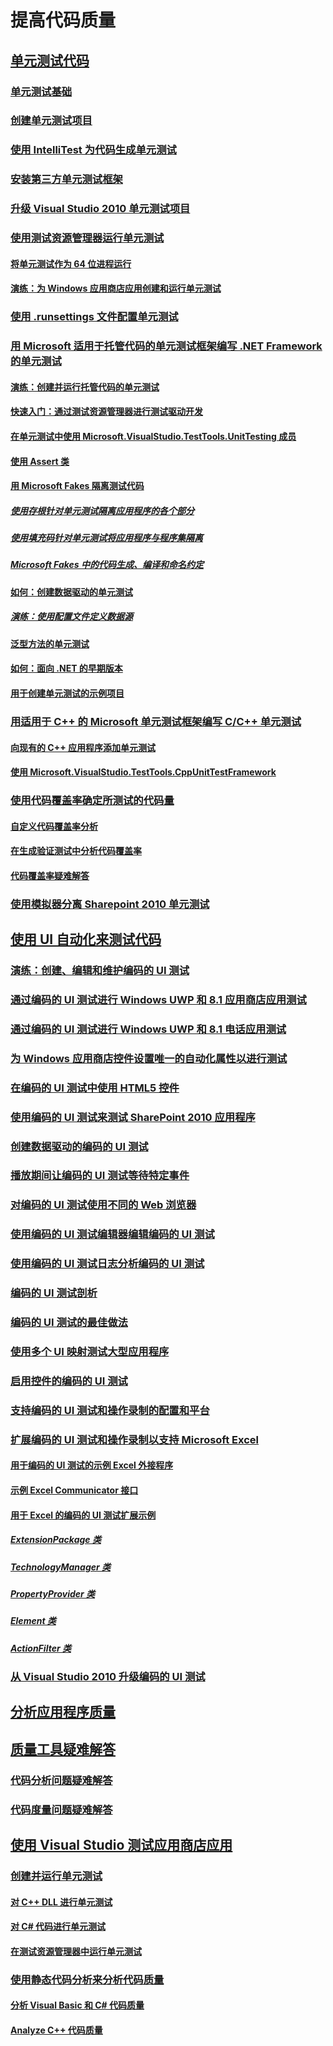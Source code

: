# 提高代码质量
## [单元测试代码](unit-test-your-code.md)
### [单元测试基础](unit-test-basics.md)
### [创建单元测试项目](create-a-unit-test-project.md)
### [使用 IntelliTest 为代码生成单元测试](generate-unit-tests-for-your-code-with-intellitest.md)
### [安装第三方单元测试框架](install-third-party-unit-test-frameworks.md)
### [升级 Visual Studio 2010 单元测试项目](upgrade-visual-studio-2010-unit-test-projects.md)
### [使用测试资源管理器运行单元测试](run-unit-tests-with-test-explorer.md)
#### [将单元测试作为 64 位进程运行](run-a-unit-test-as-a-64-bit-process.md)
#### [演练：为 Windows 应用商店应用创建和运行单元测试](walkthrough-creating-and-running-unit-tests-for-windows-store-apps.md)
### [使用 .runsettings 文件配置单元测试](configure-unit-tests-by-using-a-dot-runsettings-file.md)
### [用 Microsoft 适用于托管代码的单元测试框架编写 .NET Framework 的单元测试](writing-unit-tests-for-the-dotnet-framework-with-the-microsoft-unit-test-framework-for-managed-code.md)
#### [演练：创建并运行托管代码的单元测试](walkthrough-creating-and-running-unit-tests-for-managed-code.md)
#### [快速入门：通过测试资源管理器进行测试驱动开发](quick-start-test-driven-development-with-test-explorer.md)
#### [在单元测试中使用 Microsoft.VisualStudio.TestTools.UnitTesting 成员](using-microsoft-visualstudio-testtools-unittesting-members-in-unit-tests.md)
#### [使用 Assert 类](using-the-assert-classes.md)
#### [用 Microsoft Fakes 隔离测试代码](isolating-code-under-test-with-microsoft-fakes.md)
##### [使用存根针对单元测试隔离应用程序的各个部分](using-stubs-to-isolate-parts-of-your-application-from-each-other-for-unit-testing.md)
##### [使用填充码针对单元测试将应用程序与程序集隔离](using-shims-to-isolate-your-application-from-other-assemblies-for-unit-testing.md)
##### [Microsoft Fakes 中的代码生成、编译和命名约定](code-generation-compilation-and-naming-conventions-in-microsoft-fakes.md)
#### [如何：创建数据驱动的单元测试](how-to-create-a-data-driven-unit-test.md)
##### [演练：使用配置文件定义数据源](walkthrough-using-a-configuration-file-to-define-a-data-source.md)
#### [泛型方法的单元测试](unit-tests-for-generic-methods.md)
#### [如何：面向 .NET 的早期版本](how-to-configure-unit-tests-to-target-an-earlier-version-of-the-dotnet-framework.md)
#### [用于创建单元测试的示例项目](sample-project-for-creating-unit-tests.md)
### [用适用于 C++ 的 Microsoft 单元测试框架编写 C/C++ 单元测试](writing-unit-tests-for-c-cpp-with-the-microsoft-unit-testing-framework-for-cpp.md)
#### [向现有的 C++ 应用程序添加单元测试](unit-testing-existing-cpp-applications-with-test-explorer.md)
#### [使用 Microsoft.VisualStudio.TestTools.CppUnitTestFramework](using-microsoft-visualstudio-testtools-cppunittestframework.md)
### [使用代码覆盖率确定所测试的代码量](using-code-coverage-to-determine-how-much-code-is-being-tested.md)
#### [自定义代码覆盖率分析](customizing-code-coverage-analysis.md)
#### [在生成验证测试中分析代码覆盖率](analyzing-code-coverage-in-build-verification-tests.md)
#### [代码覆盖率疑难解答](troubleshooting-code-coverage.md)
### [使用模拟器分离 Sharepoint 2010 单元测试](using-emulators-to-isolate-unit-tests-for-sharepoint-2010-applications.md)
## [使用 UI 自动化来测试代码](use-ui-automation-to-test-your-code.md)
### [演练：创建、编辑和维护编码的 UI 测试](walkthrough-creating-editing-and-maintaining-a-coded-ui-test.md)
### [通过编码的 UI 测试进行 Windows UWP 和 8.1 应用商店应用测试](test-windows-store-8-1-apps-with-coded-ui-tests.md)
### [通过编码的 UI 测试进行 Windows UWP 和 8.1 电话应用测试](test-windows-phone-8-1-apps-with-coded-ui-tests.md)
### [为 Windows 应用商店控件设置唯一的自动化属性以进行测试](set-a-unique-automation-property-for-windows-store-controls-for-testing.md)
### [在编码的 UI 测试中使用 HTML5 控件](using-html5-controls-in-coded-ui-tests.md)
### [使用编码的 UI 测试来测试 SharePoint 2010 应用程序](testing-sharepoint-2010-applications-with-coded-ui-tests.md)
### [创建数据驱动的编码的 UI 测试](creating-a-data-driven-coded-ui-test.md)
### [播放期间让编码的 UI 测试等待特定事件](making-coded-ui-tests-wait-for-specific-events-during-playback.md)
### [对编码的 UI 测试使用不同的 Web 浏览器](using-different-web-browsers-with-coded-ui-tests.md)
### [使用编码的 UI 测试编辑器编辑编码的 UI 测试](editing-coded-ui-tests-using-the-coded-ui-test-editor.md)
### [使用编码的 UI 测试日志分析编码的 UI 测试](analyzing-coded-ui-tests-using-coded-ui-test-logs.md)
### [编码的 UI 测试剖析](anatomy-of-a-coded-ui-test.md)
### [编码的 UI 测试的最佳做法](best-practices-for-coded-ui-tests.md)
### [使用多个 UI 映射测试大型应用程序](testing-a-large-application-with-multiple-ui-maps.md)
### [启用控件的编码的 UI 测试](enable-coded-ui-testing-of-your-controls.md)
### [支持编码的 UI 测试和操作录制的配置和平台](supported-configurations-and-platforms-for-coded-ui-tests-and-action-recordings.md)
### [扩展编码的 UI 测试和操作录制以支持 Microsoft Excel](extending-coded-ui-tests-and-action-recordings-to-support-microsoft-excel.md)
#### [用于编码的 UI 测试的示例 Excel 外接程序](sample-excel-add-in-for-coded-ui-testing.md)
#### [示例 Excel Communicator 接口](sample-excel-communicator-interface.md)
#### [用于 Excel 的编码的 UI 测试扩展示例](sample-coded-ui-test-extension-for-excel.md)
##### [ExtensionPackage 类](sample-excel-extension-extensionpackage-class.md)
##### [TechnologyManager 类](sample-excel-extension-technologymanager-class.md)
##### [PropertyProvider 类](sample-excel-extension-propertyprovider-class.md)
##### [Element 类](sample-excel-extension-element-classes.md)
##### [ActionFilter 类](sample-excel-extension-actionfilter-class.md)
### [从 Visual Studio 2010 升级编码的 UI 测试](upgrading-coded-ui-tests-from-visual-studio-2010.md)
## [分析应用程序质量](../code-quality/analyzing-application-quality-by-using-code-analysis-tools.md)
## [质量工具疑难解答](troubleshooting-quality-tools.md)
### [代码分析问题疑难解答](troubleshooting-code-analysis-issues.md)
### [代码度量问题疑难解答](troubleshooting-code-metrics-issues.md)
## [使用 Visual Studio 测试应用商店应用](testing-store-apps-with-visual-studio.md)
### [创建并运行单元测试](create-and-run-unit-tests-for-a-store-app-in-visual-studio.md)
#### [对 C++ DLL 进行单元测试](unit-testing-a-visual-cpp-dll-for-store-apps.md)
#### [对 C# 代码进行单元测试](unit-testing-visual-csharp-code-in-a-store-app.md)
#### [在测试资源管理器中运行单元测试](run-unit-tests-for-store-apps-in-visual-studio.md)
### [使用静态代码分析来分析代码质量](analyze-the-code-quality-of-store-apps-using-visual-studio-static-code-analysis.md)
#### [分析 Visual Basic 和 C# 代码质量](analyze-visual-basic-and-csharp-code-quality-in-store-apps-using-visual-studio-static-code-analysis.md)
#### [Analyze C++ 代码质量](analyze-cpp-code-quality-of-store-apps-using-visual-studio-static-code-analysis.md)